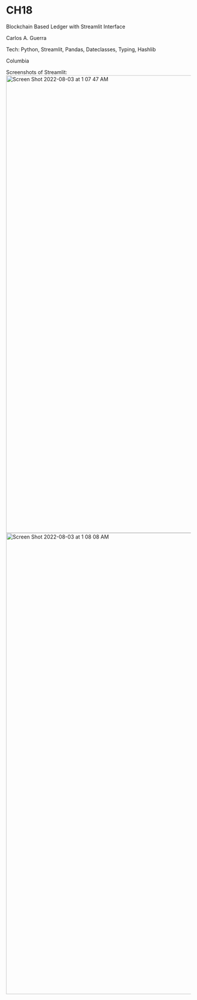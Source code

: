 # CH18
Blockchain Based Ledger with Streamlit Interface

Carlos A. Guerra

Tech: Python, Streamlit, Pandas, Dateclasses, Typing, Hashlib

Columbia


Screenshots of Streamlit: 
<img width="1244" alt="Screen Shot 2022-08-03 at 1 07 47 AM" src="https://user-images.githubusercontent.com/101309671/182529349-74af4676-15f0-41c8-aad3-abaa1084efeb.png">
<img width="1254" alt="Screen Shot 2022-08-03 at 1 08 08 AM" src="https://user-images.githubusercontent.com/101309671/182529359-148f5fa0-c0a3-41e7-bb57-fa6ef808f81c.png">
